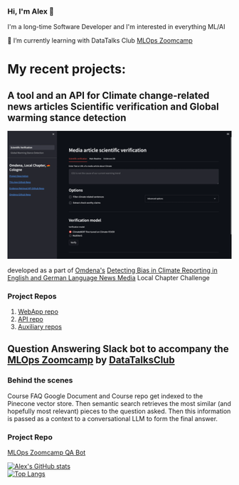 ### Hi, I'm Alex 👋

I'm a long-time Software Developer and I'm interested in everything ML/AI

🌱 I’m currently learning with DataTalks Club [MLOps Zoomcamp](https://github.com/DataTalksClub/mlops-zoomcamp)

# My recent projects:

## A tool and an API for Climate change-related news articles Scientific verification and Global warming stance detection

![Application UI](https://github.com/aaalexlit/cc-omdena-streamlit/blob/main/streamlit_app.gif)

developed as a part of [Omdena's](https://omdena.com/) 
[Detecting Bias in Climate Reporting in English and German Language News Media](https://omdena.com/chapter-challenges/detecting-bias-in-climate-reporting-in-english-and-german-language-news-media/) Local Chapter Challenge

### Project Repos
1. [WebApp repo](https://github.com/aaalexlit/cc-omdena-streamlit)
2. [API repo](https://github.com/aaalexlit/cc-evidences-api)
3. [Auxiliary repos](https://github.com/aaalexlit/omdena_climate_change_challenge_notebooks)

## Question Answering Slack bot to accompany the [MLOps Zoomcamp](https://github.com/DataTalksClub/mlops-zoomcamp) by [DataTalksClub](https://www.linkedin.com/company/datatalks-club/)

### Behind the scenes

Course FAQ Google Document and Course repo get indexed to the Pinecone vector store. Then semantic search retrieves the most similar (and hopefully most relevant) pieces to the question asked. Then this information is passed as a context to a conversational LLM to form the final answer.

### Project Repo
[MLOps Zoomcamp QA Bot](https://github.com/aaalexlit/faq-slack-bot)

[![Alex's GitHub stats](https://github-readme-stats.vercel.app/api?username=aaalexlit&count_private=true&show_icons=true)](https://github.com/anuraghazra/github-readme-stats)  
[![Top Langs](https://github-readme-stats.vercel.app/api/top-langs/?username=aaalexlit&size_weight=0&count_weight=1&langs_count=10&layout=compact)](https://github.com/anuraghazra/github-readme-stats)

<!--
**aaalexlit/aaalexlit** is a ✨ _special_ ✨ repository because its `README.md` (this file) appears on your GitHub profile.

Here are some ideas to get you started:

- 🔭 I’m currently working on ...
- 🌱 I’m currently learning ...
- 👯 I’m looking to collaborate on ...
- 🤔 I’m looking for help with ...
- 💬 Ask me about ...
- 📫 How to reach me: ...
- 😄 Pronouns: ...
- ⚡ Fun fact: ...
-->
